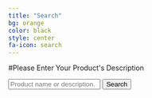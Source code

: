 ```yaml
---
title: "Search"
bg: orange
color: black
style: center
fa-icon: search
---
```


#Please Enter Your Product's Description

<div style="position: relative; height: 100px;">
	<form class="searchform cf">
		<input type="text" placeholder="Product name or description.">
		<button id="searchButton">
			Search
		</button>
	</form>
</div>